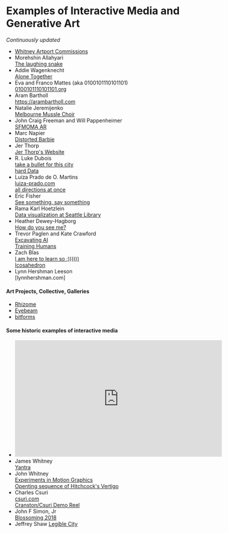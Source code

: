 # Examples of Interactive Media and Generative Art
*Continuously updated*

- [Whitney Artport Commissions](https://whitney.org/artport/commissions)
- Morehshin Allahyari  
  [The laughing snake](https://whitney.org/artport-commissions/laughing-snake/index.html)
- Addie Wagenknecht  
  [Alone Together](http://www.placesiveneverbeen.com/details/alonetogether)
- Eva and Franco Mattes (aka 0100101110101101)  
  [0100101110101101.org](http://0100101110101101.org)
- Aram Bartholl  
  https://arambartholl.com
- Natalie Jeremijenko  
  [Melbourne Mussle Choir](http://www.carbonarts.org/projects/melbourne-mussel-choir/)
- John Craig Freeman and Will Pappenheimer  
  [SFMOMA AR](https://johncraigfreeman.wordpress.com/2013/05/28/sfmoma-ar/)
- Marc Napier  
  [Distorted Barbie](http://potatoland.org)
- Jer Thorp  
  [Jer Thorp's Website](http://blog.blprnt.com)
- R. Luke Dubois  
  [take a bullet for this city](https://vimeo.com/110217245)\
  [hard Data](https://vimeo.com/135763038)
- Luiza Prado de O. Martins  
  [luiza-prado.com](https://www.luiza-prado.com)\
  [all directions at once](http://alldirectionsatonce.schloss-post.com)
- Eric Fisher  
  [See something, say something](https://www.flickr.com/photos/walkingsf/sets/72157627140310742/ )
- Rama Karl Hoetzlein  
  [Data visualization at Seattle Library](http://ramakarl.com/spl/)
- Heather Dewey-Hagborg  
  [How do you see me?](http://deweyhagborg.com/projects/how-do-you-see-me)
- Trevor Paglen and Kate Crawford  
  [Excavating AI](https://www.excavating.ai)  
  [Training Humans](http://www.fondazioneprada.org/project/training-humans/?lang=en)
- Zach Blas  
  [I am here to learn so :))))))](http://www.zachblas.info/works/im-here-to-learn-so/)  
  [Icosahedron](http://www.zachblas.info/works/icosahedron/)
- Lynn Hershman Leeson  
  [lynnhershman.com]
  
#### Art Projects, Collective, Galleries
- [Rhizome](https://rhizome.org)
- [Eyebeam](https://www.eyebeam.org)
- [bitforms](https://bitforms.art/)

#### Some historic examples of interactive media
- <iframe width="560" height="315" src="https://www.youtube.com/embed/nvWwlZSXaR0" frameborder="0" allow="accelerometer; autoplay; encrypted-media; gyroscope; picture-in-picture" allowfullscreen></iframe>
- James Whitney  
  [Yantra](https://youtu.be/nvWwlZSXaR0)  
- John Whitney  
  [Experiments in Motion Graphics](https://youtu.be/jIv-EcX9tUs)  
  [Openting sequence of Hitchcock's Vertigo](https://youtu.be/4CZfSc6nJ8U)  
- Charles Csuri  
  [csuri.com](http://www.csuri.com)  
  [Cranston/Csuri Demo Reel](https://youtu.be/ghNjMCHyu5w)
- John F Simon, Jr  
  [Blossoming 2018](http://www.numeral.com/artworks/artAppliances/2009/blossoming.php)
- Jeffrey Shaw
  [Legible City](https://www.jeffreyshawcompendium.com/portfolio/legible-city/)
